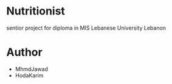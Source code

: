 # Nutritionist
sentior project for diploma in MIS
Lebanese University
Lebanon


# Author
- MhmdJawad
- HodaKarim